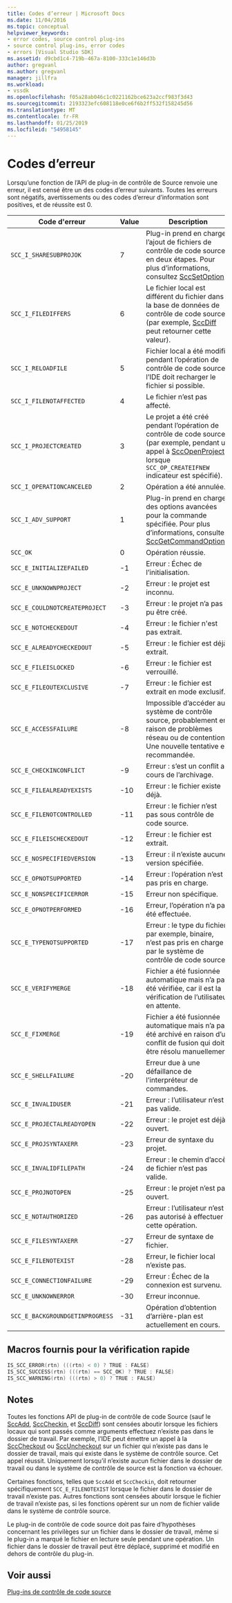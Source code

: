 ```yaml
---
title: Codes d’erreur | Microsoft Docs
ms.date: 11/04/2016
ms.topic: conceptual
helpviewer_keywords:
- error codes, source control plug-ins
- source control plug-ins, error codes
- errors [Visual Studio SDK]
ms.assetid: d9cbd1c4-719b-467a-8100-333c1e146d3b
author: gregvanl
ms.author: gregvanl
manager: jillfra
ms.workload:
- vssdk
ms.openlocfilehash: f05a28ab046c1c0221162bce623a2ccf983f3d43
ms.sourcegitcommit: 2193323efc608118e0ce6f6b2ff532f158245d56
ms.translationtype: MT
ms.contentlocale: fr-FR
ms.lasthandoff: 01/25/2019
ms.locfileid: "54958145"
---
```

# <a name="error-codes"></a>Codes d’erreur
Lorsqu’une fonction de l’API de plug-in de contrôle de Source renvoie une erreur, il est censé être un des codes d’erreur suivants. Toutes les erreurs sont négatifs, avertissements ou des codes d’erreur d’information sont positives, et de réussite est 0.  
  
|Code d'erreur|Value|Description|  
|----------------|-----------|-----------------|  
|`SCC_I_SHARESUBPROJOK`|7|Plug-in prend en charge l’ajout de fichiers de contrôle de code source en deux étapes. Pour plus d’informations, consultez [SccSetOption](../extensibility/sccsetoption-function.md).|  
|`SCC_I_FILEDIFFERS`|6|Le fichier local est différent du fichier dans la base de données de contrôle de code source (par exemple, [SccDiff](../extensibility/sccdiff-function.md) peut retourner cette valeur).|  
|`SCC_I_RELOADFILE`|5|Fichier local a été modifié pendant l’opération de contrôle de code source ; l’IDE doit recharger le fichier si possible.|  
|`SCC_I_FILENOTAFFECTED`|4|Le fichier n’est pas affecté.|  
|`SCC_I_PROJECTCREATED`|3|Le projet a été créé pendant l’opération de contrôle de code source (par exemple, pendant un appel à [SccOpenProject](../extensibility/sccopenproject-function.md) lorsque `SCC_OP_CREATEIFNEW` indicateur est spécifié).|  
|`SCC_I_OPERATIONCANCELED`|2|Opération a été annulée.|  
|`SCC_I_ADV_SUPPORT`|1|Plug-in prend en charge des options avancées pour la commande spécifiée. Pour plus d’informations, consultez [SccGetCommandOptions](../extensibility/sccgetcommandoptions-function.md).|  
|`SCC_OK`|0|Opération réussie.|  
|`SCC_E_INITIALIZEFAILED`|-1|Erreur : Échec de l’initialisation.|  
|`SCC_E_UNKNOWNPROJECT`|-2|Erreur : le projet est inconnu.|  
|`SCC_E_COULDNOTCREATEPROJECT`|-3|Erreur : le projet n’a pas pu être créé.|  
|`SCC_E_NOTCHECKEDOUT`|-4|Erreur : le fichier n'est pas extrait.|  
|`SCC_E_ALREADYCHECKEDOUT`|-5|Erreur : le fichier est déjà extrait.|  
|`SCC_E_FILEISLOCKED`|-6|Erreur : le fichier est verrouillé.|  
|`SCC_E_FILEOUTEXCLUSIVE`|-7|Erreur : le fichier est extrait en mode exclusif.|  
|`SCC_E_ACCESSFAILURE`|-8|Impossible d’accéder au système de contrôle source, probablement en raison de problèmes réseau ou de contention. Une nouvelle tentative est recommandée.|  
|`SCC_E_CHECKINCONFLICT`|-9|Erreur : s’est un conflit au cours de l’archivage.|  
|`SCC_E_FILEALREADYEXISTS`|-10|Erreur : le fichier existe déjà.|  
|`SCC_E_FILENOTCONTROLLED`|-11|Erreur : le fichier n’est pas sous contrôle de code source.|  
|`SCC_E_FILEISCHECKEDOUT`|-12|Erreur : le fichier est extrait.|  
|`SCC_E_NOSPECIFIEDVERSION`|-13|Erreur : il n’existe aucune version spécifiée.|  
|`SCC_E_OPNOTSUPPORTED`|-14|Erreur : l’opération n’est pas pris en charge.|  
|`SCC_E_NONSPECIFICERROR`|-15|Erreur non spécifique.|  
|`SCC_E_OPNOTPERFORMED`|-16|Erreur, l’opération n’a pas été effectuée.|  
|`SCC_E_TYPENOTSUPPORTED`|-17|Erreur : le type du fichier, par exemple, binaire, n’est pas pris en charge par le système de contrôle de code source.|  
|`SCC_E_VERIFYMERGE`|-18|Fichier a été fusionnée automatique mais n’a pas été vérifiée, car il est la vérification de l’utilisateur en attente.|  
|`SCC_E_FIXMERGE`|-19|Fichier a été fusionnée automatique mais n’a pas été archivé en raison d’un conflit de fusion qui doit être résolu manuellement.|  
|`SCC_E_SHELLFAILURE`|-20|Erreur due à une défaillance de l’interpréteur de commandes.|  
|`SCC_E_INVALIDUSER`|-21|Erreur : l’utilisateur n’est pas valide.|  
|`SCC_E_PROJECTALREADYOPEN`|-22|Erreur : le projet est déjà ouvert.|  
|`SCC_E_PROJSYNTAXERR`|-23|Erreur de syntaxe du projet.|  
|`SCC_E_INVALIDFILEPATH`|-24|Erreur : le chemin d’accès de fichier n’est pas valide.|  
|`SCC_E_PROJNOTOPEN`|-25|Erreur : le projet n’est pas ouvert.|  
|`SCC_E_NOTAUTHORIZED`|-26|Erreur : l’utilisateur n’est pas autorisé à effectuer cette opération.|  
|`SCC_E_FILESYNTAXERR`|-27|Erreur de syntaxe de fichier.|  
|`SCC_E_FILENOTEXIST`|-28|Erreur, le fichier local n’existe pas.|  
|`SCC_E_CONNECTIONFAILURE`|-29|Erreur : Échec de la connexion est survenu.|  
|`SCC_E_UNKNOWNERROR`|-30|Erreur inconnue.|  
|`SCC_E_BACKGROUNDGETINPROGRESS`|-31|Opération d’obtention d’arrière-plan est actuellement en cours.|  
  
## <a name="macros-provided-for-quick-checking"></a>Macros fournis pour la vérification rapide  
  
```cpp  
IS_SCC_ERROR(rtn) (((rtn) < 0) ? TRUE : FALSE)  
IS_SCC_SUCCESS(rtn) (((rtn) == SCC_OK) ? TRUE : FALSE)  
IS_SCC_WARNING(rtn) (((rtn) > 0) ? TRUE : FALSE)  
```  
  
## <a name="remarks"></a>Notes  
 Toutes les fonctions API de plug-in de contrôle de code Source (sauf le [SccAdd](../extensibility/sccadd-function.md), [SccCheckin](../extensibility/scccheckin-function.md), et [SccDiff](../extensibility/sccdiff-function.md)) sont censées aboutir lorsque les fichiers locaux qui sont passés comme arguments effectuez n’existe pas dans le dossier de travail. Par exemple, l’IDE peut émettre un appel à la [SccCheckout](../extensibility/scccheckout-function.md) ou [SccUncheckout](../extensibility/sccuncheckout-function.md) sur un fichier qui n’existe pas dans le dossier de travail, mais qui existe dans le système de contrôle source. Cet appel réussit. Uniquement lorsqu’il n’existe aucun fichier dans le dossier de travail ou dans le système de contrôle de source est la fonction va échouer.  
  
 Certaines fonctions, telles que `SccAdd` et `SccCheckin`, doit retourner spécifiquement `SCC_E_FILENOTEXIST` lorsque le fichier dans le dossier de travail n’existe pas. Autres fonctions sont censées aboutir lorsque le fichier de travail n’existe pas, si les fonctions opèrent sur un nom de fichier valide dans le système de contrôle source.  
  
 Le plug-in de contrôle de code source doit pas faire d’hypothèses concernant les privilèges sur un fichier dans le dossier de travail, même si le plug-in a marqué le fichier en lecture seule pendant une opération. Un fichier dans le dossier de travail peut être déplacé, supprimé et modifié en dehors de contrôle du plug-in.  
  
## <a name="see-also"></a>Voir aussi  
 [Plug-ins de contrôle de code source](../extensibility/source-control-plug-ins.md)